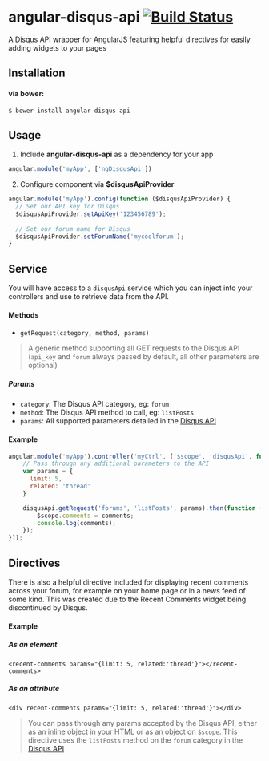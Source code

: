 angular-disqus-api [![Build Status](https://travis-ci.org/brandon-barker/angular-disqus-api.svg?branch=master)](https://travis-ci.org/brandon-barker/angular-disqus-api)
==================

A Disqus API wrapper for AngularJS featuring helpful directives for easily adding widgets to your pages

## Installation

#### via bower:

```
$ bower install angular-disqus-api
```

## Usage

1. Include **angular-disqus-api** as a dependency for your app

  ```js
  angular.module('myApp', ['ngDisqusApi'])
  ```
  
2. Configure component via **$disqusApiProvider**

  ```js
  angular.module('myApp').config(function ($disqusApiProvider) {
    // Set our API key for Disqus
    $disqusApiProvider.setApiKey('123456789');
    
    // Set our forum name for Disqus
    $disqusApiProvider.setForumName('mycoolforum');
  }
  ```

## Service

You will have access to a ```disqusApi``` service which you can inject into your controllers and use to retrieve data from the API.

#### Methods

* ```getRequest(category, method, params)```

> A generic method supporting all GET requests to the Disqus API (```api_key``` and ```forum``` always passed by default, all other parameters are optional)

##### Params

* ```category```: The Disqus API category, eg: `forum`
* ```method```: The Disqus API method to call, eg: `listPosts`
* ```params```: All supported parameters detailed in the [Disqus API](https://disqus.com/api/docs/)

#### Example

```js
angular.module('myApp').controller('myCtrl', ['$scope', 'disqusApi', function ($scope, disqusApi) {
    // Pass through any additional parameters to the API
    var params = {
      limit: 5,
      related: 'thread'
    }

    disqusApi.getRequest('forums', 'listPosts', params).then(function (comments) {
        $scope.comments = comments;
        console.log(comments);
    });
}]);
```

## Directives

There is also a helpful directive included for displaying recent comments across your forum, for example on your home page or in a news feed of some kind. This was created due to the Recent Comments widget being discontinued by Disqus.

#### Example

##### As an element

```
<recent-comments params="{limit: 5, related:'thread'}"></recent-comments>
```

##### As an attribute

```
<div recent-comments params="{limit: 5, related:'thread'}"></div>
```

> You can pass through any params accepted by the Disqus API, either as an inline object in your HTML or as an object on ```$scope```. This directive uses the ```listPosts``` method on the ```forum``` category in the [Disqus API](https://disqus.com/api/docs/forums/listPosts/)
